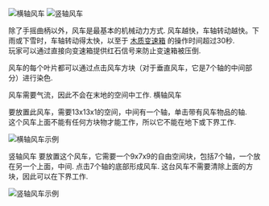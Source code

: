 ![横轴风车](item:betterwithmods:axle_generator)
![竖轴风车](item:betterwithmods:axle_generator@2)

 除了手摇曲柄以外，风车是最基本的机械动力方式.
 风车越快，车轴转动越快。下雨或下雪时，车轴转动得太快，以至于 [木质变速箱](wooden_gearbox.md) 的操作时间超过30秒.  
 玩家可以通过直接向变速箱提供红石信号来防止变速箱被压倒.
  
 风车的每个叶片都可以通过点击风车方块（对于垂直风车，它是7个轴的中间部分）进行染色.

 风车需要气流，因此不会在末地的空间中工作.
 横轴风车
  
 要放置此风车，需要13x13x1的空间，中间有一个轴，单击带有风车物品的轴.  
 这个风车上面不能有任何方块物才能工作，所以它不能在地下或下界工作.

 ![横轴风车示例](betterwithmods:windmill-1.png)

 竖轴风车
 要放置这个风车，它需要一个9x7x9的自由空间块，包括7个轴，一个放在另一个上面，中间.
 点击7个轴的底部形成风车.
 这台风车不需要清除上面的方块，因此可以在下界工作.

 ![竖轴风车示例](betterwithmods:windmill-2.png)
